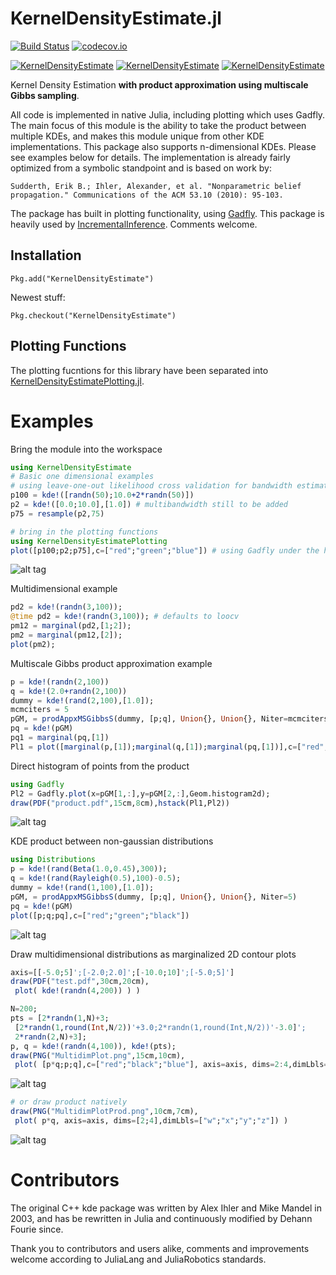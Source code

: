 # KernelDensityEstimate.jl

[![Build Status](https://travis-ci.org/JuliaRobotics/KernelDensityEstimate.jl.svg?branch=master)](https://travis-ci.org/JuliaRobotics/KernelDensityEstimate.jl)
[![codecov.io](https://codecov.io/github/JuliaRobotics/KernelDensityEstimate.jl/coverage.svg?branch=master)](https://codecov.io/github/JuliaRobotics/KernelDensityEstimate.jl?branch=master)

[![KernelDensityEstimate](http://pkg.julialang.org/badges/KernelDensityEstimate_0.6.svg)](http://pkg.julialang.org/?pkg=KernelDensityEstimate&ver=0.6)
[![KernelDensityEstimate](http://pkg.julialang.org/badges/KernelDensityEstimate_0.7.svg)](http://pkg.julialang.org/?pkg=KernelDensityEstimate&ver=0.7)
[![KernelDensityEstimate](http://pkg.julialang.org/badges/KernelDensityEstimate_1.0.svg)](http://pkg.julialang.org/?pkg=KernelDensityEstimate&ver=1.0)


Kernel Density Estimation **with product approximation using multiscale Gibbs sampling**.

All code is implemented in native Julia, including plotting which uses Gadfly. The main focus of this module is the ability to take the product between multiple KDEs, and makes this module unique from other KDE implementations. This package also supports n-dimensional KDEs. Please see examples below for details. The implementation is already fairly optimized from a symbolic standpoint and is based on work by:

    Sudderth, Erik B.; Ihler, Alexander, et al. "Nonparametric belief propagation." Communications of the ACM 53.10 (2010): 95-103.

The package has built in plotting functionality, using [Gadfly](https://github.com/GiovineItalia/Gadfly.jl). This package is heavily used by [IncrementalInference](https://github.com/dehann/IncrementalInference.jl). Comments welcome.

## Installation

    Pkg.add("KernelDensityEstimate")

Newest stuff:

    Pkg.checkout("KernelDensityEstimate")

## Plotting Functions

The plotting fucntions for this library have been separated into [KernelDensityEstimatePlotting.jl](http://www.github.com/JuliaRobotics/KernelDensityEstimatePlotting.jl).

# Examples

Bring the module into the workspace
```julia
using KernelDensityEstimate
# Basic one dimensional examples
# using leave-one-out likelihood cross validation for bandwidth estimation
p100 = kde!([randn(50);10.0+2*randn(50)])
p2 = kde!([0.0;10.0],[1.0]) # multibandwidth still to be added
p75 = resample(p2,75)

# bring in the plotting functions
using KernelDensityEstimatePlotting
plot([p100;p2;p75],c=["red";"green";"blue"]) # using Gadfly under the hood
```
![alt tag](https://raw.githubusercontent.com/JuliaRobotics/KernelDensityEstimate.jl/master/test/FirstExamplePlot.png)

Multidimensional example
```julia
pd2 = kde!(randn(3,100));
@time pd2 = kde!(randn(3,100)); # defaults to loocv
pm12 = marginal(pd2,[1;2]);
pm2 = marginal(pm12,[2]);
plot(pm2);
```
Multiscale Gibbs product approximation example
```julia
p = kde!(randn(2,100))
q = kde!(2.0+randn(2,100))
dummy = kde!(rand(2,100),[1.0]);
mcmciters = 5
pGM, = prodAppxMSGibbsS(dummy, [p;q], Union{}, Union{}, Niter=mcmciters)
pq = kde!(pGM)
pq1 = marginal(pq,[1])
Pl1 = plot([marginal(p,[1]);marginal(q,[1]);marginal(pq,[1])],c=["red";"green";"black"])
```
Direct histogram of points from the product
```julia
using Gadfly
Pl2 = Gadfly.plot(x=pGM[1,:],y=pGM[2,:],Geom.histogram2d);
draw(PDF("product.pdf",15cm,8cm),hstack(Pl1,Pl2))
```
![alt tag](https://raw.githubusercontent.com/JuliaRobotics/KernelDensityEstimate.jl/master/test/product.png)

KDE product between non-gaussian distributions
```julia
using Distributions
p = kde!(rand(Beta(1.0,0.45),300));
q = kde!(rand(Rayleigh(0.5),100)-0.5);
dummy = kde!(rand(1,100),[1.0]);
pGM, = prodAppxMSGibbsS(dummy, [p;q], Union{}, Union{}, Niter=5)
pq = kde!(pGM)
plot([p;q;pq],c=["red";"green";"black"])
```
![alt tag](https://raw.githubusercontent.com/JuliaRobotics/KernelDensityEstimate.jl/master/test/RayleighBetaProduct.png)

Draw multidimensional distributions as marginalized 2D contour plots
```julia
axis=[[-5.0;5]';[-2.0;2.0]';[-10.0;10]';[-5.0;5]']
draw(PDF("test.pdf",30cm,20cm),
 plot( kde!(randn(4,200)) ) )

N=200;
pts = [2*randn(1,N)+3;
 [2*randn(1,round(Int,N/2))'+3.0;2*randn(1,round(Int,N/2))'-3.0]';
 2*randn(2,N)+3];
p, q = kde!(randn(4,100)), kde!(pts);
draw(PNG("MultidimPlot.png",15cm,10cm),
 plot( [p*q;p;q],c=["red";"black";"blue"], axis=axis, dims=2:4,dimLbls=["w";"x";"y";"z"], levels=4) )
```
![alt tag](https://raw.githubusercontent.com/JuliaRobotics/KernelDensityEstimate.jl/master/test/MultidimPlot.png)
```julia
# or draw product natively
draw(PNG("MultidimPlotProd.png",10cm,7cm),
 plot( p*q, axis=axis, dims=[2;4],dimLbls=["w";"x";"y";"z"]) )
```
![alt tag](https://raw.githubusercontent.com/JuliaRobotics/KernelDensityEstimate.jl/master/test/MultidimPlotProd.png)

# Contributors

The original C++ kde package was written by Alex Ihler and Mike Mandel in 2003, and has be rewritten in Julia and continuously modified by Dehann Fourie since.  

Thank you to contributors and users alike, comments and improvements welcome according to JuliaLang and JuliaRobotics standards.
